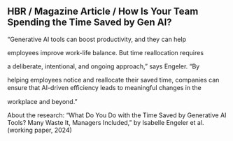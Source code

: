 ## HBR / Magazine Article / How Is Your Team Spending the Time Saved by Gen AI?

“Generative AI tools can boost productivity, and they can help

employees improve work-life balance. But time reallocation requires

a deliberate, intentional, and ongoing approach,” says Engeler. “By

helping employees notice and reallocate their saved time, companies can ensure that AI-driven eﬃciency leads to meaningful changes in the

workplace and beyond.”

About the research: “What Do You Do with the Time Saved by Generative AI Tools? Many Waste It, Managers Included,” by Isabelle Engeler et al. (working paper, 2024)